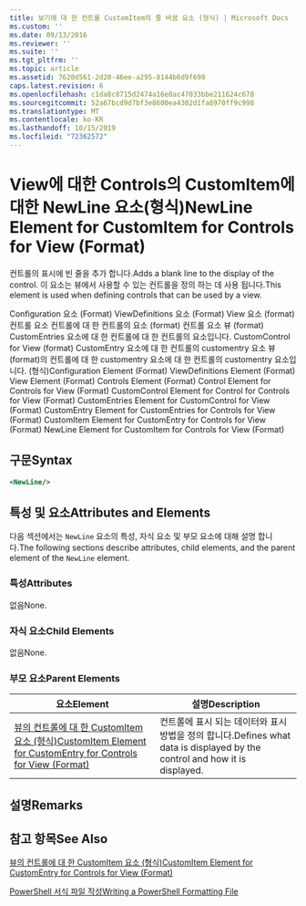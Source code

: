 ```yaml
---
title: 보기에 대 한 컨트롤 CustomItem의 줄 바꿈 요소 (형식) | Microsoft Docs
ms.custom: ''
ms.date: 09/13/2016
ms.reviewer: ''
ms.suite: ''
ms.tgt_pltfrm: ''
ms.topic: article
ms.assetid: 7620d561-2d20-46ee-a295-8144b6d9f699
caps.latest.revision: 6
ms.openlocfilehash: c1da8c8715d2474a16e0ac47033bbe211624c678
ms.sourcegitcommit: 52a67bcd9d7bf3e8600ea4302d1fa8970ff9c998
ms.translationtype: MT
ms.contentlocale: ko-KR
ms.lasthandoff: 10/15/2019
ms.locfileid: "72362572"
---
```

# <a name="newline-element-for-customitem-for-controls-for-view-format"></a><span data-ttu-id="a8638-102">View에 대한 Controls의 CustomItem에 대한 NewLine 요소(형식)</span><span class="sxs-lookup"><span data-stu-id="a8638-102">NewLine Element for CustomItem for Controls for View (Format)</span></span>

<span data-ttu-id="a8638-103">컨트롤의 표시에 빈 줄을 추가 합니다.</span><span class="sxs-lookup"><span data-stu-id="a8638-103">Adds a blank line to the display of the control.</span></span> <span data-ttu-id="a8638-104">이 요소는 뷰에서 사용할 수 있는 컨트롤을 정의 하는 데 사용 됩니다.</span><span class="sxs-lookup"><span data-stu-id="a8638-104">This element is used when defining controls that can be used by a view.</span></span>

<span data-ttu-id="a8638-105">Configuration 요소 (Format) ViewDefinitions 요소 (Format) View 요소 (format) 컨트롤 요소 컨트롤에 대 한 컨트롤의 요소 (format) 컨트롤 요소 뷰 (format) CustomEntries 요소에 대 한 컨트롤에 대 한 컨트롤의 요소입니다. CustomControl for View (format) CustomEntry 요소에 대 한 컨트롤의 customentry 요소 뷰 (format)의 컨트롤에 대 한 customentry 요소에 대 한 컨트롤의 customentry 요소입니다. (형식)</span><span class="sxs-lookup"><span data-stu-id="a8638-105">Configuration Element (Format) ViewDefinitions Element (Format) View Element (Format) Controls Element (Format) Control Element for Controls for View (Format) CustomControl Element for Control for Controls for View (Format) CustomEntries Element for CustomControl for View (Format) CustomEntry Element for CustomEntries for Controls for View (Format) CustomItem Element for CustomEntry for Controls for View (Format) NewLine Element for CustomItem for Controls for View (Format)</span></span>

## <a name="syntax"></a><span data-ttu-id="a8638-106">구문</span><span class="sxs-lookup"><span data-stu-id="a8638-106">Syntax</span></span>

```xml
<NewLine/>
```

## <a name="attributes-and-elements"></a><span data-ttu-id="a8638-107">특성 및 요소</span><span class="sxs-lookup"><span data-stu-id="a8638-107">Attributes and Elements</span></span>

<span data-ttu-id="a8638-108">다음 섹션에서는 `NewLine` 요소의 특성, 자식 요소 및 부모 요소에 대해 설명 합니다.</span><span class="sxs-lookup"><span data-stu-id="a8638-108">The following sections describe attributes, child elements, and the parent element of the `NewLine` element.</span></span>

### <a name="attributes"></a><span data-ttu-id="a8638-109">특성</span><span class="sxs-lookup"><span data-stu-id="a8638-109">Attributes</span></span>

<span data-ttu-id="a8638-110">없음</span><span class="sxs-lookup"><span data-stu-id="a8638-110">None.</span></span>

### <a name="child-elements"></a><span data-ttu-id="a8638-111">자식 요소</span><span class="sxs-lookup"><span data-stu-id="a8638-111">Child Elements</span></span>

<span data-ttu-id="a8638-112">없음</span><span class="sxs-lookup"><span data-stu-id="a8638-112">None.</span></span>

### <a name="parent-elements"></a><span data-ttu-id="a8638-113">부모 요소</span><span class="sxs-lookup"><span data-stu-id="a8638-113">Parent Elements</span></span>

|<span data-ttu-id="a8638-114">요소</span><span class="sxs-lookup"><span data-stu-id="a8638-114">Element</span></span>|<span data-ttu-id="a8638-115">설명</span><span class="sxs-lookup"><span data-stu-id="a8638-115">Description</span></span>|
|-------------|-----------------|
|[<span data-ttu-id="a8638-116">뷰의 컨트롤에 대 한 CustomItem 요소 (형식)</span><span class="sxs-lookup"><span data-stu-id="a8638-116">CustomItem Element for CustomEntry for Controls for View (Format)</span></span>](./customitem-element-for-customentry-for-controls-for-view-format.md)|<span data-ttu-id="a8638-117">컨트롤에 표시 되는 데이터와 표시 방법을 정의 합니다.</span><span class="sxs-lookup"><span data-stu-id="a8638-117">Defines what data is displayed by the control and how it is displayed.</span></span>|

## <a name="remarks"></a><span data-ttu-id="a8638-118">설명</span><span class="sxs-lookup"><span data-stu-id="a8638-118">Remarks</span></span>

## <a name="see-also"></a><span data-ttu-id="a8638-119">참고 항목</span><span class="sxs-lookup"><span data-stu-id="a8638-119">See Also</span></span>

[<span data-ttu-id="a8638-120">뷰의 컨트롤에 대 한 CustomItem 요소 (형식)</span><span class="sxs-lookup"><span data-stu-id="a8638-120">CustomItem Element for CustomEntry for Controls for View (Format)</span></span>](./customitem-element-for-customentry-for-controls-for-view-format.md)

[<span data-ttu-id="a8638-121">PowerShell 서식 파일 작성</span><span class="sxs-lookup"><span data-stu-id="a8638-121">Writing a PowerShell Formatting File</span></span>](./writing-a-powershell-formatting-file.md)
